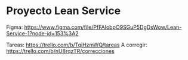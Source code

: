 # Proyecto Lean Service

Figma: https://www.figma.com/file/PfFAIobpO9SGuP5DgDsWow/Lean-Service-1?node-id=153%3A2

Tareas: https://trello.com/b/TqiHzmWQ/tareas
A corregir: https://trello.com/b/nU8rqzTR/correcciones
 
